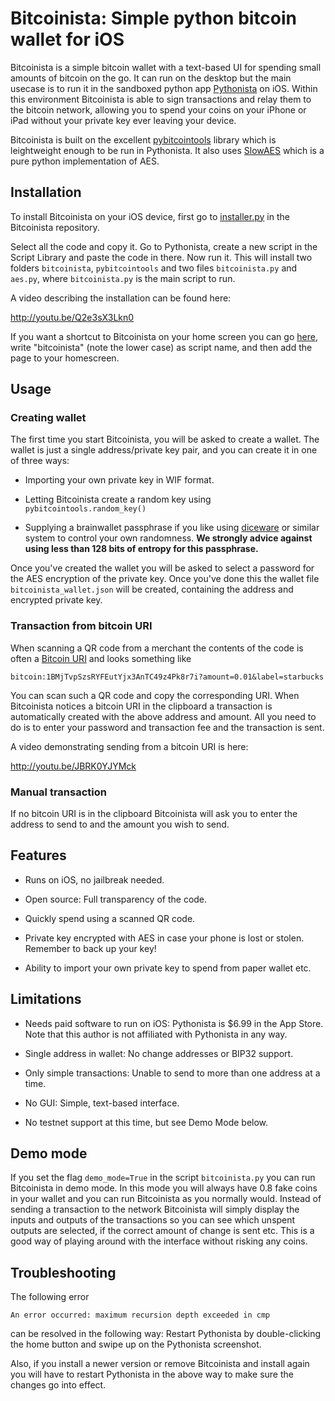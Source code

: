 # Bitcoinista: Simple python bitcoin wallet for iOS #

Bitcoinista is a simple bitcoin wallet with a text-based UI for spending small
amounts of bitcoin on the go. It can run on the desktop but the main usecase is
to run it in the sandboxed python app [Pythonista][] on iOS. Within this
environment Bitcoinista is able to sign transactions and relay them to the
bitcoin network, allowing you to spend your coins on your iPhone or iPad without
your private key ever leaving your device.

Bitcoinista is built on the excellent [pybitcointools][] library which is
leightweight enough to be run in Pythonista. It also uses [SlowAES][] which is a
pure python implementation of AES.

## Installation ##

To install Bitcoinista on your iOS device, first go to [installer.py][inst] in
the Bitcoinista repository.

Select all the code and copy it. Go to Pythonista, create a new script in the
Script Library and paste the code in there. Now run it. This will install two
folders `bitcoinista`, `pybitcointools` and two files `bitcoinista.py` and
`aes.py`, where `bitcoinista.py` is the main script to run.

A video describing the installation can be found here:

<http://youtu.be/Q2e3sX3Lkn0>

If you want a shortcut to Bitcoinista on your home screen you can go
[here][omzicon], write "bitcoinista" (note the lower case) as script name, and
then add the page to your homescreen.

## Usage ##

### Creating wallet ###

The first time you start Bitcoinista, you will be asked to create a wallet. The
wallet is just a single address/private key pair, and you can create it in one
of three ways:

* Importing your own private key in WIF format.

* Letting Bitcoinista create a random key using `pybitcointools.random_key()`

* Supplying a brainwallet passphrase if you like using [diceware][] or
  similar system to control your own randomness. **We strongly advice
  against using less than 128 bits of entropy for this passphrase.**

Once you've created the wallet you will be asked to select a password
for the AES encryption of the private key. Once you've done this the
wallet file `bitcoinista_wallet.json` will be created, containing the
address and encrypted private key.

### Transaction from bitcoin URI ###

When scanning a QR code from a merchant the contents of the code is
often a [Bitcoin URI][btcuri] and looks something like

    bitcoin:1BMjTvpSzsRYFEutYjx3AnTC49z4Pk8r7i?amount=0.01&label=starbucks

You can scan such a QR code and copy the corresponding URI. When
Bitcoinista notices a bitcoin URI in the clipboard a transaction is
automatically created with the above address and amount. All you need
to do is to enter your password and transaction fee and the
transaction is sent.

A video demonstrating sending from a bitcoin URI is here:

<http://youtu.be/JBRK0YJYMck>

### Manual transaction ###

If no bitcoin URI is in the clipboard Bitcoinista will ask you to
enter the address to send to and the amount you wish to send.

## Features ##

* Runs on iOS, no jailbreak needed.

* Open source: Full transparency of the code.

* Quickly spend using a scanned QR code.

* Private key encrypted with AES in case your phone is lost or
  stolen. Remember to back up your key!

* Ability to import your own private key to spend from paper wallet
  etc.

## Limitations ##

* Needs paid software to run on iOS: Pythonista is $6.99 in the App
  Store. Note that this author is not affiliated with Pythonista in
  any way.

* Single address in wallet: No change addresses or BIP32 support.

* Only simple transactions: Unable to send to more than one address at
  a time.

* No GUI: Simple, text-based interface.

* No testnet support at this time, but see Demo Mode below.

## Demo mode ##

If you set the flag `demo_mode=True` in the script `bitcoinista.py`
you can run Bitcoinista in demo mode. In this mode you will always
have 0.8 fake coins in your wallet and you can run Bitcoinista as you
normally would. Instead of sending a transaction to the network
Bitcoinista will simply display the inputs and outputs of the
transactions so you can see which unspent outputs are selected, if the
correct amount of change is sent etc. This is a good way of playing
around with the interface without risking any coins.

## Troubleshooting ##

The following error

    An error occurred: maximum recursion depth exceeded in cmp

can be resolved in the following way: Restart Pythonista by
double-clicking the home button and swipe up on the Pythonista
screenshot.

Also, if you install a newer version or remove Bitcoinista and install
again you will have to restart Pythonista in the above way to make
sure the changes go into effect.


[btcuri]: https://github.com/bitcoin/bips/blob/master/bip-0021.mediawiki
[omzicon]: http://omz-software.com/pythonista/shortcut/
[pybitcointools]: https://github.com/vbuterin/pybitcointools
[pythonista]: http://www.omz-software.de/pythonista/
[slowaes]: https://code.google.com/p/slowaes/
[diceware]: http://world.std.com/~reinhold/diceware.html
[inst]: https://github.com/christianlundkvist/bitcoinista/blob/master/installer.py
